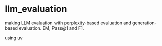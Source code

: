 # llm_evaluation
making LLM evaluation with perplexity-based evaluation and generation-based evaluation. 
EM, Pass@1 and F1.


using uv
